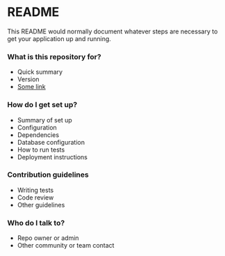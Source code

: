 # README #

This README would normally document whatever steps are necessary to get your application up and running.

### What is this repository for? ###

* Quick summary
* Version
* [Some link](https://...)

### How do I get set up? ###

* Summary of set up
* Configuration
* Dependencies
* Database configuration
* How to run tests
* Deployment instructions

### Contribution guidelines ###

* Writing tests
* Code review
* Other guidelines

### Who do I talk to? ###

* Repo owner or admin
* Other community or team contact